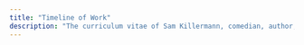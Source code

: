 ```yaml
---
title: "Timeline of Work"
description: "The curriculum vitae of Sam Killermann, comedian, author, and award-winning activist."
---
```


